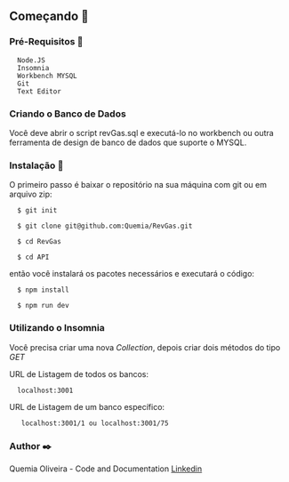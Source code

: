 ## Começando :rocket:


### Pré-Requisitos :page_with_curl:

```shell
  Node.JS
  Insomnia
  Workbench MYSQL
  Git
  Text Editor
```

### Criando o Banco de Dados

  Você deve abrir o script revGas.sql e executá-lo no workbench ou outra ferramenta de design de banco de dados que suporte o MYSQL.


### Instalação :wrench:

O primeiro passo é baixar o repositório na sua máquina com git ou em arquivo zip:

```shell
  $ git init

  $ git clone git@github.com:Quemia/RevGas.git

  $ cd RevGas

  $ cd API
```

então você instalará os pacotes necessários e executará o código:

```shell
  $ npm install

  $ npm run dev
```

### Utilizando o Insomnia

Você precisa criar uma nova *Collection*, depois criar dois métodos do tipo *GET*

URL de Listagem de todos os bancos:

```shell
  localhost:3001
```
URL de Listagem de um banco específico:

```shell
   localhost:3001/1 ou localhost:3001/75
```

### Author :black_nib:
Quemia Oliveira - Code and Documentation [Linkedin](https://www.linkedin.com/in/quemia-caroline-alves-de-oliveira-635042209/)
